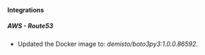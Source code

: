 #### Integrations
##### AWS - Route53
- Updated the Docker image to: *demisto/boto3py3:1.0.0.86592*.

